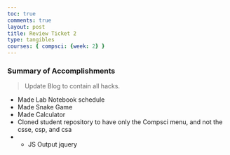 ```yaml
---
toc: true
comments: true
layout: post
title: Review Ticket 2
type: tangibles
courses: { compsci: {week: 2} }
---
```


### Summary of Accomplishments
> Update Blog to contain all hacks.  
- Made Lab Notebook schedule 
- Made Snake Game
- Made Calculator
- Cloned student repository to have only the Compsci menu, and not the csse, csp, and csa
- - JS Output jquery